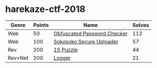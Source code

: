 # harekaze-ctf-2018

|Genre|Points|Name|Solves|
|---|---|---|---|
|Web|50|[Obfuscated Password Checker](ObfuscatedPasswordChecker/)|112|
|Web|100|[Sokosoko Secure Uploader](SokosokoSecureUploader/)|57|
|Rev|200|[15 Puzzle](15Puzzle/)|44|
|Rev+Net|200|[Logger](Logger/)|21|